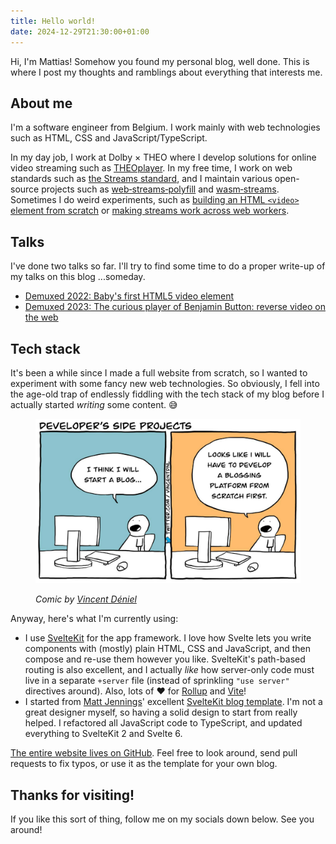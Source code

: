 ```yaml
---
title: Hello world!
date: 2024-12-29T21:30:00+01:00
---
```


Hi, I'm Mattias! Somehow you found my personal blog, well done. This is where I post my thoughts and ramblings about everything that interests me.

## About me

I'm a software engineer from Belgium. I work mainly with web technologies such as HTML, CSS and JavaScript/TypeScript.

In my day job, I work at Dolby × THEO where I develop solutions for online video streaming such as [THEOplayer](https://www.theoplayer.com/). In my free time, I work on web standards such as [the Streams standard](https://streams.spec.whatwg.org/), and I maintain various open-source projects such as [web&#8209;streams&#8209;polyfill](https://github.com/MattiasBuelens/web-streams-polyfill) and [wasm&#8209;streams](https://github.com/MattiasBuelens/wasm-streams/). Sometimes I do weird experiments, such as [building an HTML `<video>` element from scratch](https://github.com/MattiasBuelens/baby-video) or [making streams work across web workers](https://github.com/MattiasBuelens/remote-web-streams).

## Talks

I've done two talks so far. I'll try to find some time to do a proper write-up of my talks on this blog ...someday.

- [Demuxed 2022: Baby's first HTML5 video element](https://www.youtube.com/watch?v=OBhlTcllq_E&list=PLkyaYNWEKcOf98lZxnCcL6y7ZIVU3oSYO&index=7)
- [Demuxed 2023: The curious player of Benjamin Button: reverse video on the web](https://www.youtube.com/watch?v=0sYeEpR10sY&list=PLkyaYNWEKcOesxC4VpHJtbjnzuN6r1NGg&index=15)

## Tech stack

It's been a while since I made a full website from scratch, so I wanted to experiment with some fancy new web technologies. So obviously, I fell into the age-old trap of endlessly fiddling with the tech stack of my blog before I actually started _writing_ some content. 😅

<figure>
<img src="./developers-side-projects.jpg" alt="Comic titled &ldquo;Developer&apos;s side projects&rdquo;. In the first panel, a guy is sitting in front of his pc and says: &ldquo;I think I will start a blog&hellip;&rdquo;. In the second panel, he is still sitting in the same spot and says: &ldquo;Looks like I will have to develop a blogging platform from scratch first.&rdquo;">
<figcaption>

_Comic by [Vincent Déniel](https://x.com/vincentdnl/status/1672280869673873419)_

</figcaption>
</figure>

Anyway, here's what I'm currently using:

- I use [SvelteKit](https://svelte.dev/docs/kit/) for the app framework. I love how Svelte lets you write components with (mostly) plain HTML, CSS and JavaScript, and then compose and re-use them however you like. SvelteKit's path-based routing is also excellent, and I actually _like_ how server-only code must live in a separate `+server` file (instead of sprinkling `"use server"` directives around). Also, lots of ❤️️ for [Rollup](https://rollupjs.org/) and [Vite](https://vite.dev/)!
- I started from [Matt Jennings](https://mattjennings.io/)' excellent [SvelteKit blog template](https://github.com/mattjennings/sveltekit-blog-template). I'm not a great designer myself, so having a solid design to start from really helped. I refactored all JavaScript code to TypeScript, and updated everything to SvelteKit 2 and Svelte 6.

[The entire website lives on GitHub](https://github.com/MattiasBuelens/site). Feel free to look around, send pull requests to fix typos, or use it as the template for your own blog.

## Thanks for visiting!

If you like this sort of thing, follow me on my socials down below. See you around!
